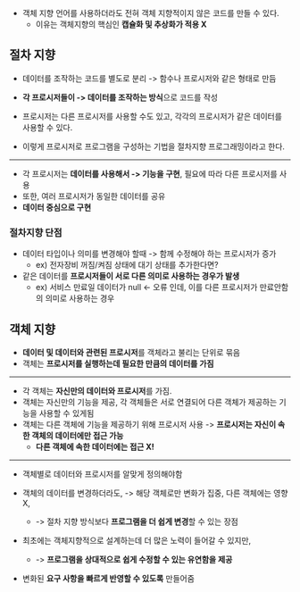 - 객체 지향 언어를 사용하더라도 전혀 객체 지향적이지 않은 코드를 만들 수 있다. 
  - 이유는 객체지향의 핵심인 **캡슐화 및 추상화가 적용 X**

## 절차 지향

- 데이터를 조작하는 코드를 별도로 분리 -> 함수나 프로시저와 같은 형태로 만듬 
- **각 프로시저들이 -> 데이터를 조작하는 방식**으로 코드를 작성
- 프로시저는 다른 프로시저를 사용할 수도 있고, 각각의 프로시저가 같은 데이터를 사용할 수 있다. 


- 이렇게 프로시저로 프로그램을 구성하는 기법을 절차지향 프로그래밍이라고 한다.

---
- 각 프로시저는 **데이터를 사용해서 -> 기능을 구현**, 필요에 따라 다른 프로시저를 사용 
- 또한, 여러 프로시저가 동일한 데이터를 공유
- **데이터 중심으로 구현**

### 절차지향 단점 
- 데이터 타입이나 의미를 변경해야 할때 -> 함께 수정해야 하는 프로시저가 증가
  - ex) 전자장비 꺼짐/켜짐 상태에 대기 상태를 추가한다면?
- 같은 데이터를 **프로시저들이 서로 다른 의미로 사용하는 경우가 발생**
  - ex) 서비스 만료일 데이터가 null <- 오류 인데, 이를 다른 프로시저가 만료안함의 의미로 사용하는 경우


## 객체 지향
- **데이터 및 데이터와 관련된 프로시저**를 객체라고 불리는 단위로 묶음
- 객체는 **프로시저를 실행하는데 필요한 만큼의 데이터를 가짐**

---
- 각 객체는 **자신만의 데이터와 프로시저**를 가짐.
- 객체는 자신만의 기능을 제공, 각 객체들은 서로 연결되어 다른 객체가 제공하는 기능을 사용할 수 있게됨 
- 객체는 다른 객체에 기능을 제공하기 위해 프로시저 사용 -> **프로시저는 자신이 속한 객체의 데이터에만 접근 가능**
  - **다른 객체에 속한 데이터에는 접근 X!**

---
- 객체별로 데이터와 프로시저를 알맞게 정의해야함 
- 객체의 데이터를 변경하더라도, -> 해당 객체로만 변화가 집중, 다른 객체에는 영향 X,
  - -> 절차 지향 방식보다 **프로그램을 더 쉽게 변경**할 수 있는 장점

- 최초에는 객체지향적으로 설계하는데 더 많은 노력이 들어갈 수 있지만, 
  - -> **프로그램을 상대적으로 쉽게 수정할 수 있는 유연함을 제공** 
- 변화된 **요구 사항을 빠르게 반영할 수 있도록** 만들어줌